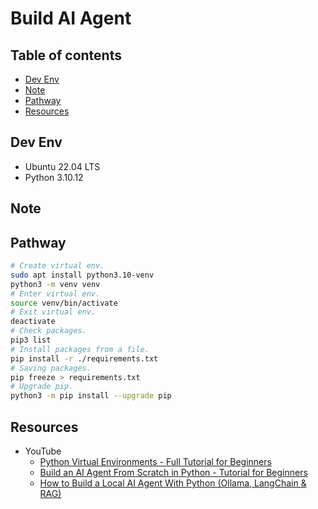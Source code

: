 <!-- omit in toc -->
# Build AI Agent

<!-- omit in toc -->
## Table of contents

- [Dev Env](#dev-env)
- [Note](#note)
- [Pathway](#pathway)
- [Resources](#resources)

## Dev Env

- Ubuntu 22.04 LTS
- Python 3.10.12

## Note

## Pathway

``` bash
# Create virtual env.
sudo apt install python3.10-venv
python3 -m venv venv
# Enter virtual env.
source venv/bin/activate
# Exit virtual env.
deactivate
# Check packages.
pip3 list
# Install packages from a file.
pip install -r ./requirements.txt
# Saving packages.
pip freeze > requirements.txt
# Upgrade pip.
python3 -m pip install --upgrade pip
```

## Resources

- YouTube
  - [Python Virtual Environments - Full Tutorial for Beginners](https://www.youtube.com/watch?v=Y21OR1OPC9A)
  - [Build an AI Agent From Scratch in Python - Tutorial for Beginners](https://www.youtube.com/watch?v=bTMPwUgLZf0)
  - [How to Build a Local AI Agent With Python (Ollama, LangChain & RAG)](https://www.youtube.com/watch?v=E4l91XKQSgw)
